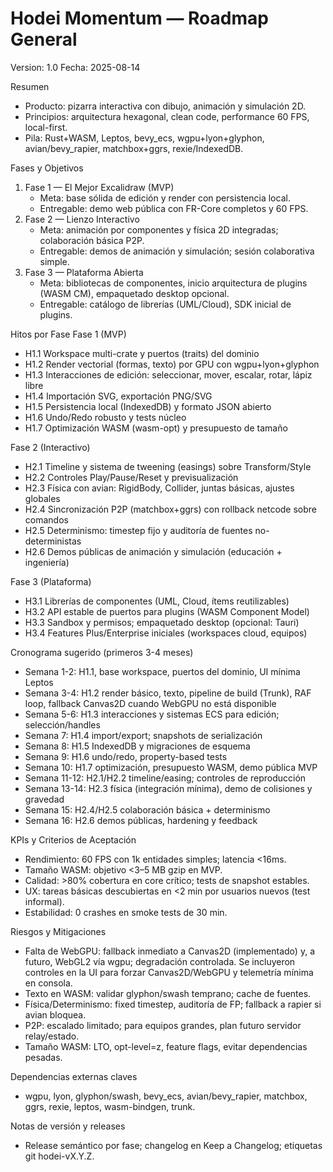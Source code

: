 # Hodei Momentum — Roadmap General

Version: 1.0
Fecha: 2025-08-14

Resumen
- Producto: pizarra interactiva con dibujo, animación y simulación 2D.
- Principios: arquitectura hexagonal, clean code, performance 60 FPS, local-first.
- Pila: Rust+WASM, Leptos, bevy_ecs, wgpu+lyon+glyphon, avian/bevy_rapier, matchbox+ggrs, rexie/IndexedDB.

Fases y Objetivos
1) Fase 1 — El Mejor Excalidraw (MVP)
   - Meta: base sólida de edición y render con persistencia local.
   - Entregable: demo web pública con FR-Core completos y 60 FPS.
2) Fase 2 — Lienzo Interactivo
   - Meta: animación por componentes y física 2D integradas; colaboración básica P2P.
   - Entregable: demos de animación y simulación; sesión colaborativa simple.
3) Fase 3 — Plataforma Abierta
   - Meta: bibliotecas de componentes, inicio arquitectura de plugins (WASM CM), empaquetado desktop opcional.
   - Entregable: catálogo de librerías (UML/Cloud), SDK inicial de plugins.

Hitos por Fase
Fase 1 (MVP)
- H1.1 Workspace multi-crate y puertos (traits) del dominio
- H1.2 Render vectorial (formas, texto) por GPU con wgpu+lyon+glyphon
- H1.3 Interacciones de edición: seleccionar, mover, escalar, rotar, lápiz libre
- H1.4 Importación SVG, exportación PNG/SVG
- H1.5 Persistencia local (IndexedDB) y formato JSON abierto
- H1.6 Undo/Redo robusto y tests núcleo
- H1.7 Optimización WASM (wasm-opt) y presupuesto de tamaño

Fase 2 (Interactivo)
- H2.1 Timeline y sistema de tweening (easings) sobre Transform/Style
- H2.2 Controles Play/Pause/Reset y previsualización
- H2.3 Física con avian: RigidBody, Collider, juntas básicas, ajustes globales
- H2.4 Sincronización P2P (matchbox+ggrs) con rollback netcode sobre comandos
- H2.5 Determinismo: timestep fijo y auditoría de fuentes no-deterministas
- H2.6 Demos públicas de animación y simulación (educación + ingeniería)

Fase 3 (Plataforma)
- H3.1 Librerías de componentes (UML, Cloud, ítems reutilizables)
- H3.2 API estable de puertos para plugins (WASM Component Model)
- H3.3 Sandbox y permisos; empaquetado desktop (opcional: Tauri)
- H3.4 Features Plus/Enterprise iniciales (workspaces cloud, equipos)

Cronograma sugerido (primeros 3-4 meses)
- Semana 1-2: H1.1, base workspace, puertos del dominio, UI mínima Leptos
- Semana 3-4: H1.2 render básico, texto, pipeline de build (Trunk), RAF loop, fallback Canvas2D cuando WebGPU no está disponible
- Semana 5-6: H1.3 interacciones y sistemas ECS para edición; selección/handles
- Semana 7: H1.4 import/export; snapshots de serialización
- Semana 8: H1.5 IndexedDB y migraciones de esquema
- Semana 9: H1.6 undo/redo, property-based tests
- Semana 10: H1.7 optimización, presupuesto WASM, demo pública MVP
- Semana 11-12: H2.1/H2.2 timeline/easing; controles de reproducción
- Semana 13-14: H2.3 física (integración mínima), demo de colisiones y gravedad
- Semana 15: H2.4/H2.5 colaboración básica + determinismo
- Semana 16: H2.6 demos públicas, hardening y feedback

KPIs y Criterios de Aceptación
- Rendimiento: 60 FPS con 1k entidades simples; latencia <16ms.
- Tamaño WASM: objetivo <3–5 MB gzip en MVP.
- Calidad: >80% cobertura en core crítico; tests de snapshot estables.
- UX: tareas básicas descubiertas en <2 min por usuarios nuevos (test informal).
- Estabilidad: 0 crashes en smoke tests de 30 min.

Riesgos y Mitigaciones
- Falta de WebGPU: fallback inmediato a Canvas2D (implementado) y, a futuro, WebGL2 vía wgpu; degradación controlada. Se incluyeron controles en la UI para forzar Canvas2D/WebGPU y telemetría mínima en consola.
- Texto en WASM: validar glyphon/swash temprano; cache de fuentes.
- Física/Determinismo: fixed timestep, auditoría de FP; fallback a rapier si avian bloquea.
- P2P: escalado limitado; para equipos grandes, plan futuro servidor relay/estado.
- Tamaño WASM: LTO, opt-level=z, feature flags, evitar dependencias pesadas.

Dependencias externas claves
- wgpu, lyon, glyphon/swash, bevy_ecs, avian/bevy_rapier, matchbox, ggrs, rexie, leptos, wasm-bindgen, trunk.

Notas de versión y releases
- Release semántico por fase; changelog en Keep a Changelog; etiquetas git hodei-vX.Y.Z.
